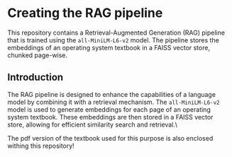 # Creating the RAG pipeline

This repository contains a Retrieval-Augmented Generation (RAG) pipeline that is trained using the `all-MiniLM-L6-v2` model. The pipeline stores the embeddings of an operating system textbook in a FAISS vector store, chunked page-wise.

## Introduction

The RAG pipeline is designed to enhance the capabilities of a language model by combining it with a retrieval mechanism. The `all-MiniLM-L6-v2` model is used to generate embeddings for each page of an operating system textbook. These embeddings are then stored in a FAISS vector store, allowing for efficient similarity search and retrieval.\

The pdf version of the textbook used for this purpose is also enclosed withing this repository!
